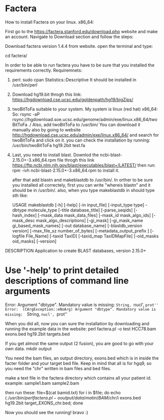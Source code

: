 # Factera
How to install Factera on your linux. x86_64:

First go to the https://factera.stanford.edu/download.php website and make an account.
Navigate to Download section and follow the steps:

Download factera version 1.4.4 from website.
open the terminal and type: 

cd factera/

In order to be able to run factera you have to be sure that you installed the requirements correctly.
Requiremnets:

1. perl:
   sudo cpan Statistics::Descriptive
   It should be installed in /usr/bin/perl

2. Download hg19.bit throgh this link: https://hgdownload.cse.ucsc.edu/goldenpath/hg19/bigZips/

3. twoBitToFa suitable to your system. My system is linux (red hat) x86_64: So:
   rsync -aP rsync://hgdownload.soe.ucsc.edu/genome/admin/exe/linux.x86_64/twoBitToFa ./
   Also, add twoBitToFa to /usr/bin/
   You can download it manually also by going to website http://hgdownload.cse.ucsc.edu/admin/exe/linux.x86_64/ and search for twoBitToFa and click on it. 
   you can check the installation by running:
   /usr/bin/twoBitToFa hg19.2bit test.fa

4. Last, you need to install blast. Downlod the ncbi-blast-2.15.0+-3.x86_64.rpm file throgh this link https://ftp.ncbi.nlm.nih.gov/blast/executables/blast+/LATEST/
   then run:
   rpm -ivh ncbi-blast-2.15.0+-3.x86_64.rpm to install it.

   after that add blastn and makeblastdb to /usr/bin/.
   In orther to be sure you installed all correctely, first you can write "whereis blastn" and it should be in /usr/bin/.
   also, when you type makeblastdb in should type sth like:

   USAGE
  makeblastdb [-h] [-help] [-in input_file] [-input_type type]
    -dbtype molecule_type [-title database_title] [-parse_seqids]
    [-hash_index] [-mask_data mask_data_files] [-mask_id mask_algo_ids]
    [-mask_desc mask_algo_descriptions] [-gi_mask]
    [-gi_mask_name gi_based_mask_names] [-out database_name]
    [-blastdb_version version] [-max_file_sz number_of_bytes]
    [-metadata_output_prefix ] [-logfile File_Name] [-taxid TaxID]
    [-taxid_map TaxIDMapFile] [-oid_masks oid_masks] [-version]

DESCRIPTION
   Application to create BLAST databases, version 2.15.0+

Use '-help' to print detailed descriptions of command line arguments
========================================================================

Error: Argument "dbtype". Mandatory value is missing:  `String, `nucl', `prot''
Error:  (CArgException::eNoArg) Argument "dbtype". Mandatory value is missing:  `String, `nucl', `prot''



When you did all, now you can sure the installation by downloading and running the example data in the website:
perl factera.pl -o test HCC78.bam exons.bed hg19.2bit targets.bed

If you get almost the same output (2 fusion), you are good to go with your own data. 
mkdir output

You need the bam files, an output directory, exons.bed which is in inside the facter folder and your target bed file. 
Keep in mind that all is for hgq9, so you need the "chr" written in bam files and bed files. 

make a text file in the factera directory which contains all your patient id. example:
sample1.bam
sample2.bam

then run these:
file=$(cat bamid.txt)
for i in $file; do echo $i; /usr/bin/perl factera.pl -o output /data/matin/BAM/chr/$i exons.bed hg19.2bit target_EXONS_chr.bed; done

Now you should see the running! bravo :)



   


   


